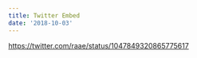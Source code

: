 ```yaml
---
title: Twitter Embed
date: '2018-10-03'
---
```


https://twitter.com/raae/status/1047849320865775617
